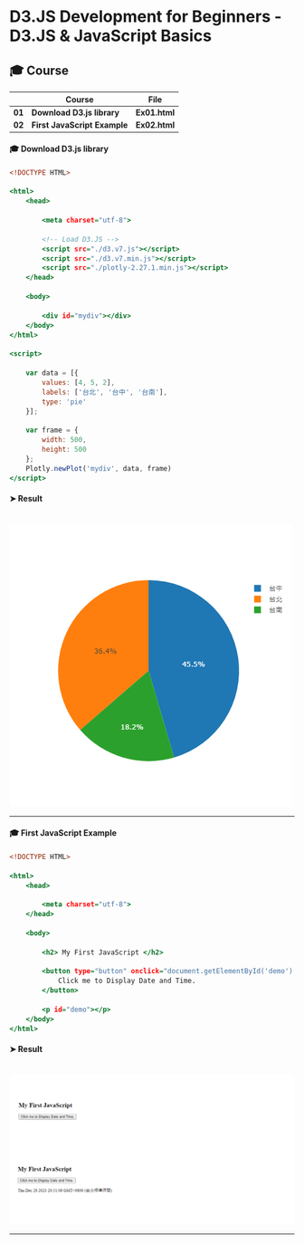 # D3.JS Development for Beginners - D3.JS & JavaScript Basics


## 🎓 Course

|      |	**Course** |	**File** |
| ---- | ---- | ---- |
| **01**	| **Download D3.js library** | **Ex01.html** |
| **02**	| **First JavaScript Example** | **Ex02.html** |




#### 🎓 Download D3.js library

```Ex01.html
<!DOCTYPE HTML>

<html>
    <head>
        
        <meta charset="utf-8">
        
        <!-- Load D3.JS -->
        <script src="./d3.v7.js"></script>
        <script src="./d3.v7.min.js"></script>
        <script src="./plotly-2.27.1.min.js"></script>
    </head>
    
    <body>
        
        <div id="mydiv"></div>
    </body>
</html>

<script>

    var data = [{
        values: [4, 5, 2],
        labels: ['台北', '台中', '台南'],
        type: 'pie'
    }];

    var frame = {
        width: 500,
        height: 500
    };
    Plotly.newPlot('mydiv', data, frame)
</script>
```


#### ➤ Result

&nbsp; <img src="./Images/Ex01 Results.png" alt="Ex01 Results"/>

___


#### 🎓 First JavaScript Example

```Ex02.html
<!DOCTYPE HTML>

<html>
    <head>
        
        <meta charset="utf-8">
    </head>
    
    <body>
        
        <h2> My First JavaScript </h2>

        <button type="button" onclick="document.getElementById('demo').innerHTML = Date()">
            Click me to Display Date and Time.
        </button>

        <p id="demo"></p>
    </body>
</html>
```
#### ➤ Result

&nbsp; <img src="./Images/Ex02 Results.png" alt="Ex02 Results"/>

___
